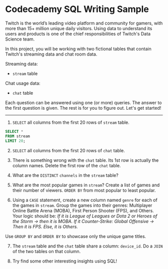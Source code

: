 # Codecademy SQL Writing Sample

Twitch is the world’s leading video platform and community for gamers, with more than 15+ million unique daily visitors. Using data to understand its users and products is one of the chief responsibilities of Twitch's Data Science team.

In this project, you will be working with two fictional tables that contain Twitch's streaming data and chat room data.

Streaming data:

- `stream` table

Chat usage data:

- `chat` table

Each question can be answered using one (or more) queries. The answer to the first question is given. The rest is for you to figure out. Let's get started!

---

1. `SELECT` all columns from the first 20 rows of `stream` table.

```sql
SELECT *
FROM stream
LIMIT 20;
```

2. `SELECT` all columns from the first 20 rows of `chat` table.

3. There is something wrong with the `chat` table. Its 1st row is actually the column names. Delete the first row of the `chat` table.

4. What are the `DISTINCT` `channels` in the `stream` table?

5. What are the most popular games in `stream`? Create a list of games and their number of viewers. `ORDER BY` from most popular to least popular.

6. Using a `CASE` statement, create a new column named `genre` for each of the games in `stream`. Group the games into their genres: Multiplayer Online Battle Arena (MOBA), First Person Shooter (FPS), and Others. Your logic should be: *If it is League of Leagues or Dota 2 or Heroes of the Storm → then it is MOBA. If it Counter-Strike: Global Offensive → Then it is FPS. Else, it is Others.*

Use `GROUP BY` and `ORDER BY` to showcase only the unique game titles.

7. The `stream` table and the `chat` table share a column: `device_id`. Do a `JOIN` of the two tables on that column.

8. Try find some other interesting insights using SQL!
